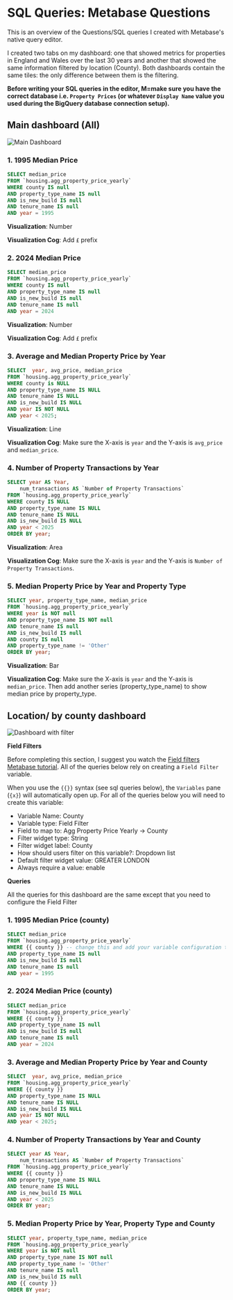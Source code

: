 # SQL Queries: Metabase Questions

This is an overview of the Questions/SQL queries I created with Metabase's native query editor.

I created two tabs on my dashboard: one that showed metrics for properties in England and Wales over the last 30 years and another that showed the same information filtered by location (County). Both dashboards contain the same tiles: the only difference between them is the filtering.

**Before writing your SQL queries in the editor, M=make sure you have the correct database i.e. `Property Prices` (or whatever `Display Name` value you used during the BigQuery database connection setup).**

## Main dashboard (All)

![Main Dashboard](./images/dashboard_all.jpg)

### 1. 1995 Median Price

```sql
SELECT median_price
FROM `housing.agg_property_price_yearly`
WHERE county IS null
AND property_type_name IS null
AND is_new_build IS null
AND tenure_name IS null
AND year = 1995
```

**Visualization**: Number

**Visualization Cog**: Add `£` prefix

### 2. 2024 Median Price

```sql
SELECT median_price
FROM `housing.agg_property_price_yearly`
WHERE county IS null
AND property_type_name IS null
AND is_new_build IS null
AND tenure_name IS null
AND year = 2024
```

**Visualization**: Number

**Visualization Cog**: Add `£` prefix

### 3. Average and Median Property Price by Year

```sql
SELECT  year, avg_price, median_price
FROM `housing.agg_property_price_yearly` 
WHERE county is NULL
AND property_type_name IS NULL
AND tenure_name IS NULL
AND is_new_build IS NULL
AND year IS NOT NULL
AND year < 2025;
```

**Visualization**: Line

**Visualization Cog**: Make sure the X-axis is `year` and the Y-axis is `avg_price` and `median_price`.

### 4. Number of Property Transactions by Year

```sql
SELECT year AS Year,
    num_transactions AS `Number of Property Transactions`
FROM `housing.agg_property_price_yearly` 
WHERE county IS NULL
AND property_type_name IS NULL
AND tenure_name IS NULL
AND is_new_build IS NULL
AND year < 2025
ORDER BY year;
```

**Visualization**: Area

**Visualization Cog**: Make sure the X-axis is `year` and the Y-axis is `Number of Property Transactions`.

### 5. Median Property Price by Year and Property Type

```sql
SELECT year, property_type_name, median_price
FROM `housing.agg_property_price_yearly`
WHERE year is NOT null
AND property_type_name IS NOT null
AND tenure_name IS null
AND is_new_build IS null
AND county IS null
AND property_type_name != 'Other'
ORDER BY year;
```

**Visualization**: Bar

**Visualization Cog**: Make sure the X-axis is `year` and the Y-axis is `median_price`. Then add another series (property_type_name) to show median price by property_type.


## Location/ by county dashboard

![Dashboard with filter](./images/dashboard_filter.jpg)

**Field Filters**

Before completing this section, I suggest you watch the [Field filters Metabase tutorial](https://youtu.be/jLIThmu7BVU?feature=shared). All of the queries below rely on creating a `Field Filter` variable.

When you use the `{{}}` syntax (see sql queries below), the `Variables` pane (`{x}`) will automatically open up. For all of the queries below you will need to create this  variable:

- Variable Name: County
- Variable type: Field Filter
- Field to map to: Agg Property Price Yearly -> County
- Filter widget type: String
- Filter widget label: County
- How should users filter on this variable?: Dropdown list
- Default filter widget value: GREATER LONDON 
- Always require a value: enable

**Queries**

All the queries for this dashboard are the same except that you need to configure the Field Filter

### 1. 1995 Median Price (county)

```sql
SELECT median_price
FROM `housing.agg_property_price_yearly`
WHERE {{ county }} -- change this and add your variable configuration to create the filter 
AND property_type_name IS null
AND is_new_build IS null
AND tenure_name IS null
AND year = 1995
```

### 2. 2024 Median Price (county)

```sql
SELECT median_price
FROM `housing.agg_property_price_yearly`
WHERE {{ county }}
AND property_type_name IS null
AND is_new_build IS null
AND tenure_name IS null
AND year = 2024
```

### 3. Average and Median Property Price by Year and County

```sql
SELECT  year, avg_price, median_price
FROM `housing.agg_property_price_yearly` 
WHERE {{ county }}
AND property_type_name IS NULL
AND tenure_name IS NULL
AND is_new_build IS NULL
AND year IS NOT NULL
AND year < 2025;
```

### 4. Number of Property Transactions by Year and County

```sql
SELECT year AS Year,
    num_transactions AS `Number of Property Transactions`
FROM `housing.agg_property_price_yearly` 
WHERE {{ county }}
AND property_type_name IS NULL
AND tenure_name IS NULL
AND is_new_build IS NULL
AND year < 2025
ORDER BY year;
```

### 5. Median Property Price by Year, Property Type and County

```sql
SELECT year, property_type_name, median_price
FROM `housing.agg_property_price_yearly`
WHERE year is NOT null
AND property_type_name IS NOT null
AND property_type_name != 'Other'
AND tenure_name IS null
AND is_new_build IS null
AND {{ county }}
ORDER BY year;
```